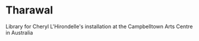 # Tharawal
Library for Cheryl L'Hirondelle's installation at the Campbelltown Arts Centre in Australia
